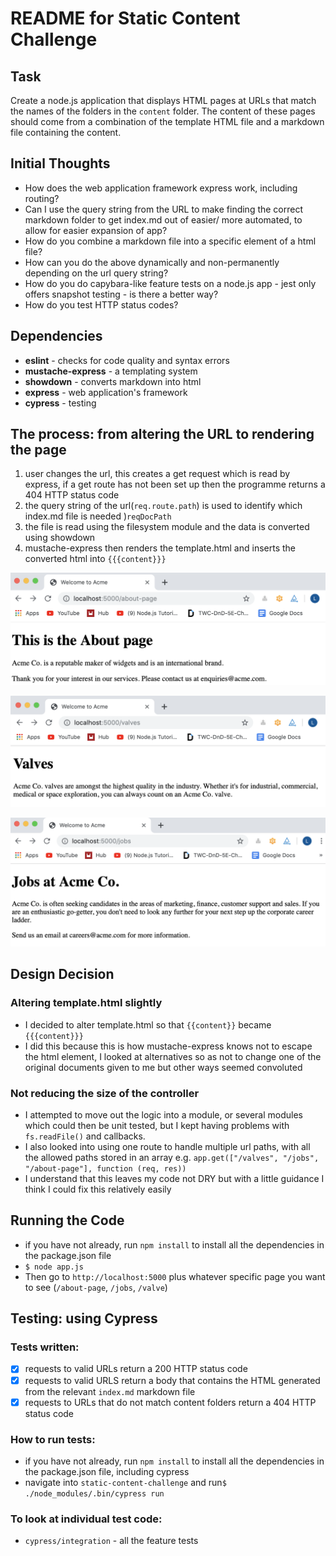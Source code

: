# README for Static Content Challenge

## Task
Create a node.js application that displays HTML pages at URLs that match the names of the folders in the `content` folder. The content of these pages should come from a combination of the template HTML file and a markdown file containing the content.

## Initial Thoughts
  - How does the web application framework express work, including routing?
  - Can I use the query string from the URL to make finding the correct markdown folder to get index.md out of easier/ more automated, to allow for easier expansion of app?
  - How do you combine a markdown file into a specific element of a html file?
  - How can you do the above dynamically and non-permanently depending on the url query string?
  - How do you do capybara-like feature tests on a node.js app - jest only offers snapshot testing - is there a better way?
  - How do you test HTTP status codes?

## Dependencies
  - **eslint** - checks for code quality and syntax errors
  - **mustache-express** - a templating system
  - **showdown** - converts markdown into html
  - **express** - web application's framework
  - **cypress** - testing

## The process: from altering the URL to rendering the page
1) user changes the url, this creates a get request which is read by express, if a get route has not been set up then the programme returns a 404 HTTP status code
2) the query string of the url(`req.route.path`) is used to identify which index.md file is needed )`reqDocPath`
3) the file is read using the filesystem module and the data is converted using showdown
4) mustache-express then renders the template.html and inserts the converted html into `{{{content}}}`

![Rendered about-page on localhost](images/2019/09/about.png)

![Rendered valves page on localhost](images/2019/09/valves.png)

![Rendered jobs page on localhost](images/2019/09/jobs.png)

## Design Decision

### Altering template.html slightly
- I decided to alter template.html so that `{{content}}` became `{{{content}}}`
- I did this because this is how mustache-express knows not to escape the html element, I looked at alternatives so as not to change one of the original documents given to me but other ways seemed convoluted


### Not reducing the size of the controller
- I attempted to move out the logic into a module, or several modules which could then be unit tested, but I kept having problems with `fs.readFile()` and callbacks.
- I also looked into using one route to handle multiple url paths, with all the allowed paths stored in an array e.g. `app.get(["/valves", "/jobs", "/about-page"], function (req, res))`
- I understand that this leaves my code not DRY but with a little guidance I think I could fix this relatively easily


## Running the Code
- if you have not already, run `npm install` to install all the dependencies in the package.json file
- `$ node app.js`
- Then go to `http://localhost:5000` plus whatever specific page you want to see (`/about-page`, `/jobs`, `/valve`)

## Testing: using Cypress

### Tests written:
- [x] requests to valid URLs return a 200 HTTP status code
- [x] requests to valid URLS return a body that contains the HTML generated from the relevant `index.md` markdown file
- [x] requests to URLs that do not match content folders return a 404 HTTP status code

### How to run tests:
- if you have not already, run `npm install` to install all the dependencies in the package.json file, including cypress
- navigate into `static-content-challenge` and run`$ ./node_modules/.bin/cypress run`

### To look at individual test code:
- `cypress/integration` - all the feature tests

